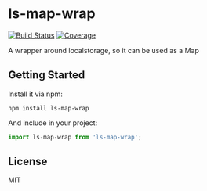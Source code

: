 # ls-map-wrap


[![Build Status][travis-image]][travis-url] 
[![Coverage][coveralls-image]][coveralls-url] 

A wrapper around localstorage, so it can be used as a Map

## Getting Started

Install it via npm:

```shell
npm install ls-map-wrap
```

And include in your project:

```javascript
import ls-map-wrap from 'ls-map-wrap';
```

## License

MIT


[travis-url]: https://travis-ci.org/mdvorscak/ls-map-wrap
[travis-image]: https://travis-ci.org/mdvorscak/ls-map-wrap.svg?branch=master

[coveralls-url]: https://coveralls.io/r/mdvorscak/ls-map-wrap?branch=master
[coveralls-image]: https://coveralls.io/repos/mdvorscak/ls-map-wrap/badge.svg?branch=master